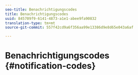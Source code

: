 ```yaml
---
seo-title: Benachrichtigungscodes
title: Benachrichtigungscodes
uuid: 845709f9-6141-4873-a1e1-abee9fa90832
translation-type: tm+mt
source-git-commit: 557f42cd9a6f356aa99e13386d9e8d65e043a6af

---
```



# Benachrichtigungscodes {#notification-codes}
